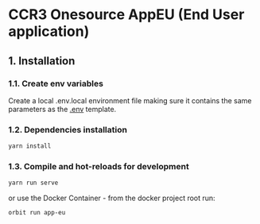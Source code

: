# CCR3 Onesource AppEU (End User application)

## 1. Installation

### 1.1. Create env variables
Create a local .env.local environment file making sure it contains the same parameters as the [.env](.env) template.

### 1.2. Dependencies installation
```bash
yarn install
```

### 1.3. Compile and hot-reloads for development
```bash
yarn run serve
```

or use the Docker Container - from the docker project root run:

```bash
orbit run app-eu
```
